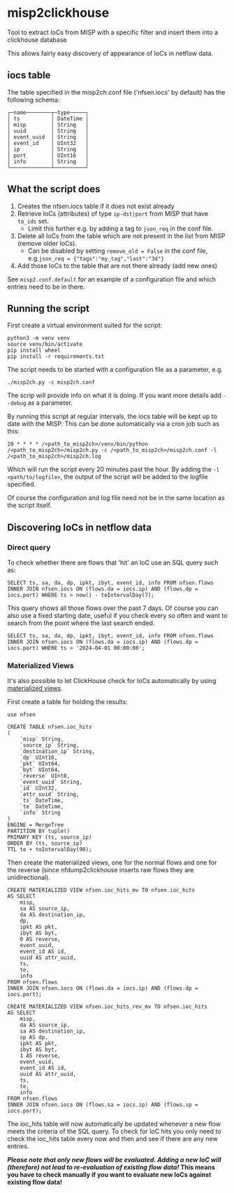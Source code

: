 # misp2clickhouse

Tool to extract IoCs from MISP with a specific filter and insert them into a clickhouse database

This allows fairly easy discovery of appearance of IoCs in netflow data.
## iocs table
The table specified in the misp2ch.conf file ('nfsen.iocs' by default) has the following schema:

```
┌─name────────┬─type─────┐
│ ts          │ DateTime │
│ misp        │ String   │
│ uuid        │ String   │
│ event_uuid  │ String   │
│ event_id    │ UInt32   │
│ ip          │ String   │
│ port        │ UInt16   │
│ info        │ String   │
└─────────────┴──────────┘
```
## What the script does

1. Creates the nfsen.iocs table if it does not exist already
2. Retrieve IoCs (attributes) of type `ip-dst|port` from MISP that have `to_ids` set. 
   - Limit this further e.g. by adding a tag to `json_req` in the conf file.
4. Delete all IoCs from the table which are not present in the  list from MISP (remove older IoCs).
   - Can be disabled by setting `remove_old = False` in the conf file, e.g.`json_req = {"tags":"my_tag","last":"3d"}`
5. Add those IoCs to the table that are not there already (add new ones)

See `misp2.conf.default` for an example of a configuration file and which entries need to be in there.

## Running the script
First create a virtual environment suited for the script:
```
python3 -m venv venv
source venv/bin/activate
pip install wheel
pip install -r requirements.txt
```
The script needs to be started with a configuration file as a parameter, e.g.
```
./misp2ch.py -c misp2ch.conf
```
The scrip will provide info on what it is doing. If you want more details add `--debug` as a parameter.


By running this script at regular intervals, the iocs table will be kept up to date with the MISP. This can be done automatically via a cron job such as this:

```
20 * * * * /<path_to_misp2ch>/venv/bin/python /<path_to_misp2ch>/misp2ch.py -c /<path_to_misp2ch>/misp2ch.conf -l /<path_to_misp2ch>/misp2ch.log
```
Which will run the script every 20 minutes past the hour.
By adding the `-l <path/to/logfile>`, the output of the script will be added to the logfile specified.

Of course the configuration and log file need not be in the same location as the script itself.

## Discovering IoCs in netflow data

### Direct query
To check whether there are flows that 'hit' an IoC use an SQL query such as:

```
SELECT ts, sa, da, dp, ipkt, ibyt, event_id, info FROM nfsen.flows INNER JOIN nfsen.iocs ON (flows.da = iocs.ip) AND (flows.dp = iocs.port) WHERE ts > now() - toIntervalDay(7);
```
This query shows all those flows over the past 7 days. Of course you can also use a fixed starting date, useful if you check every so often and want to search from the point where the last search ended.

```
SELECT ts, sa, da, dp, ipkt, ibyt, event_id, info FROM nfsen.flows INNER JOIN nfsen.iocs ON (flows.da = iocs.ip) AND (flows.dp = iocs.port) WHERE ts > '2024-04-01 00:00:00';
```
### Materialized Views

It's also possible to let ClickHouse check for IoCs automatically by using [materialized views](https://clickhouse.com/docs/en/guides/developer/cascading-materialized-views).

First create a table for holding the results:
```
use nfsen

CREATE TABLE nfsen.ioc_hits
(
    `misp` String,
    `source_ip` String,
    `destination_ip` String,
    `dp` UInt16,
    `pkt` UInt64,
    `byt` UInt64,
    `reverse` UInt8,
    `event_uuid` String,
    `id` UInt32,
    `attr_uuid` String,
    `ts` DateTime,
    `te` DateTime,
    `info` String
)
ENGINE = MergeTree
PARTITION BY tuple()
PRIMARY KEY (ts, source_ip)
ORDER BY (ts, source_ip)
TTL te + toIntervalDay(90);
```

Then create the materialized views, one for the normal flows and one for the reverse (since nfdump2clickhouse inserts raw flows they are unidirectional).

```
CREATE MATERIALIZED VIEW nfsen.ioc_hits_mv TO nfsen.ioc_hits
AS SELECT
    misp,
    sa AS source_ip,
    da AS destination_ip,
    dp,
    ipkt AS pkt,
    ibyt AS byt,
    0 AS reverse,
    event_uuid,
    event_id AS id,
    uuid AS attr_uuid,
    ts,
    te,
    info
FROM nfsen.flows
INNER JOIN nfsen.iocs ON (flows.da = iocs.ip) AND (flows.dp = iocs.port);

CREATE MATERIALIZED VIEW nfsen.ioc_hits_rev_mv TO nfsen.ioc_hits
AS SELECT
    misp,
    da AS source_ip,
    sa AS destination_ip,
    sp AS dp,
    ipkt AS pkt,
    ibyt AS byt,
    1 AS reverse,
    event_uuid,
    event_id AS id,
    uuid AS attr_uuid,
    ts,
    te,
    info
FROM nfsen.flows
INNER JOIN nfsen.iocs ON (flows.sa = iocs.ip) AND (flows.sp = iocs.port);
```

The ioc_hits table will now automatically be updated whenever a new flow meets the criteria of the SQL query.
To check for IoC hits you only need to check the ioc_hits table every now and then and see if there are any new entries.

**_Please note that only new flows will be evaluated. Adding a new IoC will (therefore) not lead to re-evaluation of existing flow data!_ 
This means you have to check manually if you want to evaluate new IoCs against existing flow data!**
